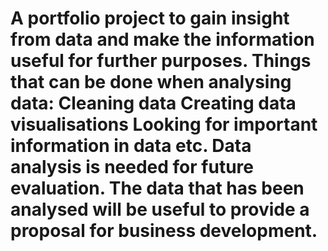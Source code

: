 # A portfolio project to gain insight from data and make the information useful for further purposes. Things that can be done when analysing data: Cleaning data Creating data visualisations Looking for important information in data etc. Data analysis is needed for future evaluation. The data that has been analysed will be useful to provide a proposal for business development.
